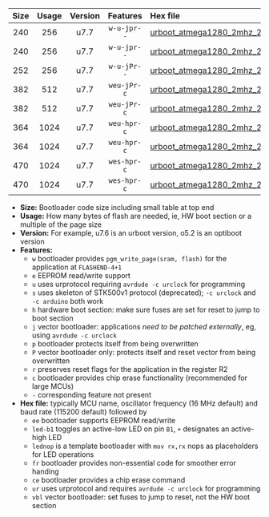 |Size|Usage|Version|Features|Hex file|
|:-:|:-:|:-:|:-:|:--|
|240|256|u7.7|`w-u-jpr--`|[urboot_atmega1280_2mhz_250000bps_led+b7_ur_vbl.hex](https://raw.githubusercontent.com/stefanrueger/urboot.hex/main/mcus/atmega1280/fcpu_2mhz/250000_bps/urboot_atmega1280_2mhz_250000bps_led+b7_ur_vbl.hex)|
|240|256|u7.7|`w-u-jpr--`|[urboot_atmega1280_2mhz_250000bps_lednop_ur_vbl.hex](https://raw.githubusercontent.com/stefanrueger/urboot.hex/main/mcus/atmega1280/fcpu_2mhz/250000_bps/urboot_atmega1280_2mhz_250000bps_lednop_ur_vbl.hex)|
|252|256|u7.7|`w-u-jPr--`|[urboot_atmega1280_2mhz_250000bps_ur_vbl.hex](https://raw.githubusercontent.com/stefanrueger/urboot.hex/main/mcus/atmega1280/fcpu_2mhz/250000_bps/urboot_atmega1280_2mhz_250000bps_ur_vbl.hex)|
|382|512|u7.7|`weu-jPr-c`|[urboot_atmega1280_2mhz_250000bps_ee_led+b7_fr_ce_ur_vbl.hex](https://raw.githubusercontent.com/stefanrueger/urboot.hex/main/mcus/atmega1280/fcpu_2mhz/250000_bps/urboot_atmega1280_2mhz_250000bps_ee_led+b7_fr_ce_ur_vbl.hex)|
|382|512|u7.7|`weu-jPr-c`|[urboot_atmega1280_2mhz_250000bps_ee_lednop_fr_ce_ur_vbl.hex](https://raw.githubusercontent.com/stefanrueger/urboot.hex/main/mcus/atmega1280/fcpu_2mhz/250000_bps/urboot_atmega1280_2mhz_250000bps_ee_lednop_fr_ce_ur_vbl.hex)|
|364|1024|u7.7|`weu-hpr-c`|[urboot_atmega1280_2mhz_250000bps_ee_led+b7_fr_ce_ur.hex](https://raw.githubusercontent.com/stefanrueger/urboot.hex/main/mcus/atmega1280/fcpu_2mhz/250000_bps/urboot_atmega1280_2mhz_250000bps_ee_led+b7_fr_ce_ur.hex)|
|364|1024|u7.7|`weu-hpr-c`|[urboot_atmega1280_2mhz_250000bps_ee_lednop_fr_ce_ur.hex](https://raw.githubusercontent.com/stefanrueger/urboot.hex/main/mcus/atmega1280/fcpu_2mhz/250000_bps/urboot_atmega1280_2mhz_250000bps_ee_lednop_fr_ce_ur.hex)|
|470|1024|u7.7|`wes-hpr-c`|[urboot_atmega1280_2mhz_250000bps_ee_led+b7_fr_ce.hex](https://raw.githubusercontent.com/stefanrueger/urboot.hex/main/mcus/atmega1280/fcpu_2mhz/250000_bps/urboot_atmega1280_2mhz_250000bps_ee_led+b7_fr_ce.hex)|
|470|1024|u7.7|`wes-hpr-c`|[urboot_atmega1280_2mhz_250000bps_ee_lednop_fr_ce.hex](https://raw.githubusercontent.com/stefanrueger/urboot.hex/main/mcus/atmega1280/fcpu_2mhz/250000_bps/urboot_atmega1280_2mhz_250000bps_ee_lednop_fr_ce.hex)|

- **Size:** Bootloader code size including small table at top end
- **Usage:** How many bytes of flash are needed, ie, HW boot section or a multiple of the page size
- **Version:** For example, u7.6 is an urboot version, o5.2 is an optiboot version
- **Features:**
  + `w` bootloader provides `pgm_write_page(sram, flash)` for the application at `FLASHEND-4+1`
  + `e` EEPROM read/write support
  + `u` uses urprotocol requiring `avrdude -c urclock` for programming
  + `s` uses skeleton of STK500v1 protocol (deprecated); `-c urclock` and `-c arduino` both work
  + `h` hardware boot section: make sure fuses are set for reset to jump to boot section
  + `j` vector bootloader: applications *need to be patched externally*, eg, using `avrdude -c urclock`
  + `p` bootloader protects itself from being overwritten
  + `P` vector bootloader only: protects itself and reset vector from being overwritten
  + `r` preserves reset flags for the application in the register R2
  + `c` bootloader provides chip erase functionality (recommended for large MCUs)
  + `-` corresponding feature not present
- **Hex file:** typically MCU name, oscillator frequency (16 MHz default) and baud rate (115200 default) followed by
  + `ee` bootloader supports EEPROM read/write
  + `led-b1` toggles an active-low LED on pin `B1`, `+` designates an active-high LED
  + `lednop` is a template bootloader with `mov rx,rx` nops as placeholders for LED operations
  + `fr` bootloader provides non-essential code for smoother error handing
  + `ce` bootloader provides a chip erase command
  + `ur` uses urprotocol and requires `avrdude -c urclock` for programming
  + `vbl` vector bootloader: set fuses to jump to reset, not the HW boot section

